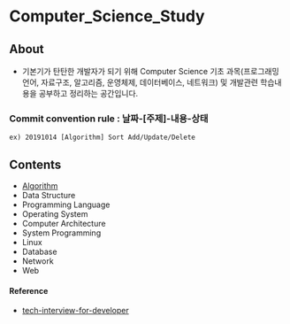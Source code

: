 # Computer_Science_Study

## About
- 기본기가 탄탄한 개발자가 되기 위해 Computer Science 기초 과목(프로그래밍 언어, 자료구조, 알고리즘, 운영체제, 데이터베이스, 네트워크) 및 개발관련 학습내용을 공부하고 정리하는 공간입니다.

### Commit convention rule : 날짜-[주제]-내용-상태

```
ex) 20191014 [Algorithm] Sort Add/Update/Delete
```

## Contents
- [Algorithm](https://github.com/kkw-11/Computer_Science_Study/tree/main/Data%20Structure%20%26%20Algorithm)
- Data Structure
- Programming Language
- Operating System
- Computer Architecture
- System Programming
- Linux
- Database
- Network
- Web



#### Reference
- [tech-interview-for-developer](https://github.com/gyoogle/tech-interview-for-developer)



